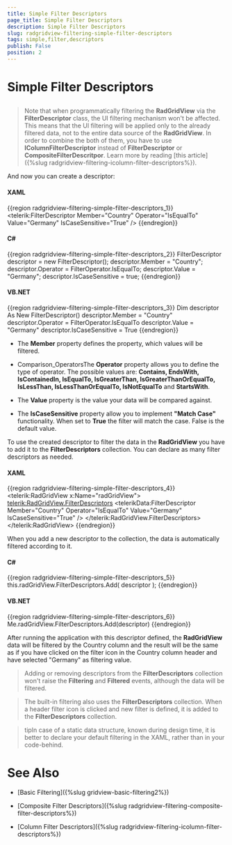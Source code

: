 ```yaml
---
title: Simple Filter Descriptors
page_title: Simple Filter Descriptors
description: Simple Filter Descriptors
slug: radgridview-filtering-simple-filter-descriptors
tags: simple,filter,descriptors
publish: False
position: 2
---
```


# Simple Filter Descriptors



## 

>Note that when programmatically filtering the __RadGridView__ via the __FilterDescriptor__ class, the UI filtering mechanism won't be affected. This means that the UI filtering will be applied only to the already filtered data, not to the entire data source of the __RadGridView__. In order to combine the both of them, you have to use __IColumnFilterDescriptor__ instead of __FilterDescriptor__ or __CompositeFilterDescritpor__. Learn more by reading [this article]({%slug radgridview-filtering-icolumn-filter-descriptors%}).

And now you can create a descriptor:

#### __XAML__

{{region radgridview-filtering-simple-filter-descriptors_1}}
	<telerik:FilterDescriptor Member="Country"
	                              Operator="IsEqualTo"
	                              Value="Germany"
	                              IsCaseSensitive="True" />
	{{endregion}}



#### __C#__

{{region radgridview-filtering-simple-filter-descriptors_2}}
	FilterDescriptor descriptor = new FilterDescriptor();
	descriptor.Member = "Country";
	descriptor.Operator = FilterOperator.IsEqualTo;
	descriptor.Value = "Germany";
	descriptor.IsCaseSensitive = true;
	{{endregion}}



#### __VB.NET__

{{region radgridview-filtering-simple-filter-descriptors_3}}
	Dim descriptor As New FilterDescriptor()
	descriptor.Member = "Country"
	descriptor.Operator = FilterOperator.IsEqualTo
	descriptor.Value = "Germany"
	descriptor.IsCaseSensitive = True
	{{endregion}}



* The __Member__ property defines the property, which values will be filtered.

* Comparison_OperatorsThe __Operator__ property allows you to define the type of operator. The possible values are: __Contains, EndsWith, IsContainedIn, IsEqualTo, IsGreaterThan, IsGreaterThanOrEqualTo, IsLessThan, IsLessThanOrEqualTo, IsNotEqualTo__ and __StartsWith__.

* The __Value__ property is the value your data will be compared against.

* The __IsCaseSensitive__ property allow you to implement __"Match Case"__ functionality. When set to __True__ the filter will match the case. False is the default value.

To use the created descriptor to filter the data in the __RadGridView__ you have to add it to the __FilterDescriptors__ collection. You can declare as many filter descriptors as needed.

#### __XAML__

{{region radgridview-filtering-simple-filter-descriptors_4}}
	<telerik:RadGridView x:Name="radGridView">
	    <telerik:RadGridView.FilterDescriptors>
	        <telerikData:FilterDescriptor Member="Country"
	                                      Operator="IsEqualTo"
	                                      Value="Germany"
	                                      IsCaseSensitive="True" />
	    </telerik:RadGridView.FilterDescriptors>
	</telerik:RadGridView>
	{{endregion}}



When you add a new descriptor to the collection, the data is automatically filtered according to it.

#### __C#__

{{region radgridview-filtering-simple-filter-descriptors_5}}
	this.radGridView.FilterDescriptors.Add( descriptor );
	{{endregion}}



#### __VB.NET__

{{region radgridview-filtering-simple-filter-descriptors_6}}
	Me.radGridView.FilterDescriptors.Add(descriptor)
	{{endregion}}



After running the application with this descriptor defined, the __RadGridView__ data will be filtered by the Country column and the result will be the same as if you have clicked on the filter icon in the Country column header and have selected "Germany" as filtering value. 

>Adding or removing descriptors from the __FilterDescriptors__ collection won't raise the __Filtering__ and __Filtered__ events, although the data will be filtered.

>The built-in filtering also uses the __FilterDescriptors__ collection. When a header filter icon is clicked and new filter is defined, it is added to the __FilterDescriptors__ collection.

>tipIn case of a static data structure, known during design time, it is better to declare your default filtering in the XAML, rather than in your code-behind.

# See Also

 * [Basic Filtering]({%slug gridview-basic-filtering2%})

 * [Composite Filter Descriptors]({%slug radgridview-filtering-composite-filter-descriptors%})

 * [Column Filter Descriptors]({%slug radgridview-filtering-icolumn-filter-descriptors%})
